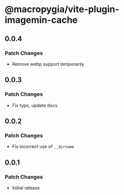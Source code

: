 # @macropygia/vite-plugin-imagemin-cache

## 0.0.4

### Patch Changes

- Remove webp support temporarily

## 0.0.3

### Patch Changes

- Fix typo, update docs

## 0.0.2

### Patch Changes

- Fix incorrect use of `__dirname`

## 0.0.1

### Patch Changes

- Initial release
